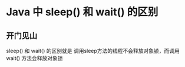 # Java 中 sleep() 和 wait() 的区别

## 开门见山

sleep() 和 wait() 的区别就是 调用sleep方法的线程不会释放对象锁，而调用wait() 方法会释放对象锁